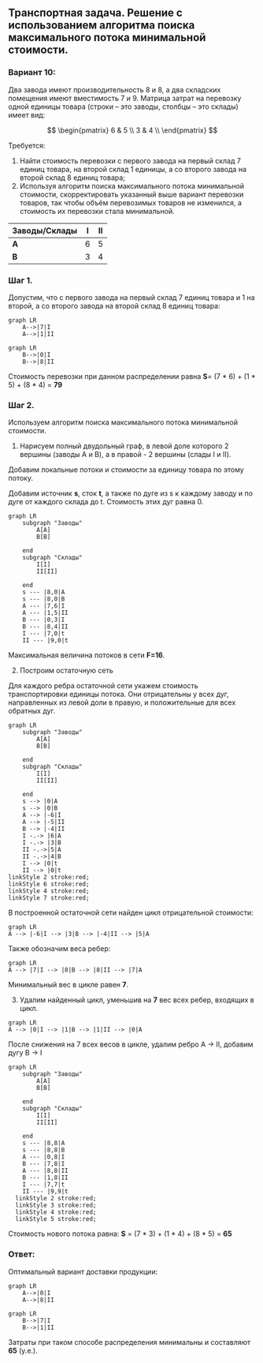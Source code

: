 ## Транспортная задача. Решение с использованием алгоритма поиска максимального потока минимальной стоимости.
### Вариант 10:

Два завода имеют производительность 8 и 8, а два складских помещения имеют вместимость 7 и 9. Матрица затрат на перевозку одной единицы товара (строки – это заводы, столбцы – это склады) имеет вид:

$$
 \begin{pmatrix}    
  6 & 5 \\ 
  3 & 4 \\ 
 \end{pmatrix}    
$$

Требуется:
1. Найти стоимость перевозки с первого завода на первый склад 7 единиц товара, на второй склад 1 единицы, а со второго завода на второй склад 8 единиц товара;
2. Используя алгоритм поиска максимального потока минимальной стоимости, скорректировать указанный выше вариант перевозки товаров, так чтобы объём перевозимых товаров не изменился, а стоимость их перевозки стала минимальной.
   
| Заводы/Cклады    |  I  |  II  | 
|:-------------|:---:|:---:|
| **A** |  6 |  5 |
| **B** |  3 |  4 |

### Шаг 1. 
Допустим, что с первого завода на первый склад 7 единиц товара и 1 на второй, а со второго завода на второй склад 8 единиц товара:
```mermaid
graph LR
    A-->|7|I
    A-->|1|II
```
```mermaid
graph LR
    B-->|0|I
    B-->|8|II
```

Стоимость перевозки при данном распределении равна **S**= (7 * 6) + (1 * 5) + (8 * 4) = **79** 

### Шаг 2.
Используем алгоритм поиска максимального потока минимальной стоимости.
1) Нарисуем полный двудольный граф, в левой доле которого 2 вершины (заводы A и B), а в правой - 2 вершины (слады I и II).

Добавим локальные потоки и стоимости за единицу товара по этому потоку.

Добавим источник **s**, сток **t**, а также по дуге из s к каждому заводу и по дуге от каждого склада до t. Стоимость этих дуг равна 0.

```mermaid
graph LR
    subgraph "Заводы"
        A[A]
        B[B]

    end
    subgraph "Склады"
        I[I]
        II[II]

    end
    s --- |8,0|A
    s --- |8,0|B
    A --- |7,6|I
    A --- |1,5|II
    B --- |0,3|I
    B --- |8,4|II
    I --- |7,0|t
    II --- |9,0|t
```
Максимальная величина потоков в сети **F=16**.

2) Построим остаточную сеть

Для каждого ребра остаточной сети укажем стоимость транспортировки единицы потока. Они отрицательны у всех дуг, направленных из левой доли в правую, и положительные для всех обратных дуг.

```mermaid
graph LR
    subgraph "Заводы"
        A[A]
        B[B]

    end
    subgraph "Склады"
        I[I]
        II[II]

    end
    s --> |0|A
    s --> |0|B
    A --> |-6|I
    A --> |-5|II
    B --> |-4|II
    I -.-> |6|A
    I -.-> |3|B
    II -.->|5|A
    II -.->|4|B
    I --> |0|t
    II --> |0|t
linkStyle 2 stroke:red;
linkStyle 6 stroke:red;
linkStyle 4 stroke:red;
linkStyle 7 stroke:red;
```
В построенной остаточной сети найден цикл отрицательной стоимости:
```mermaid
graph LR
A --> |-6|I --> |3|B --> |-4|II --> |5|А
```
Также обозначим веса ребер:
```mermaid
graph LR
A --> |7|I --> |8|B --> |8|II --> |7|А
```
Минимальный вес в цикле равен **7**. 

3) Удалим найденный цикл, уменьшив на **7** вес всех ребер, входящих в цикл.
```mermaid
graph LR
A --> |0|I --> |1|B --> |1|II --> |0|А
```
После снижения на 7 всех весов в цикле, удалим ребро A -> II, добавим дугу B -> I

```mermaid
graph LR
    subgraph "Заводы"
        A[A]
        B[B]

    end
    subgraph "Склады"
        I[I]
        II[II]

    end
    s --- |8,8|A
    s --- |8,8|B
    A --- |0,8|I
    B --- |7,8|I
    A --- |8,8|II
    B --- |1,8|II
    I --- |7,7|t
    II --- |9,9|t
  linkStyle 2 stroke:red;
  linkStyle 3 stroke:red;
  linkStyle 4 stroke:red;
  linkStyle 5 stroke:red;

```
Стоимость нового потока равна:
**S** = (7 * 3) + (1 * 4) + (8 * 5) = **65** 

### Ответ: 
Оптимальный вариант доставки продукции:
```mermaid
graph LR
    A-->|0|I
    A-->|8|II
```
```mermaid
graph LR
    B-->|7|I
    B-->|1|II
```
Затраты при таком способе распределения минимальны и составляют **65** (у.е.).
